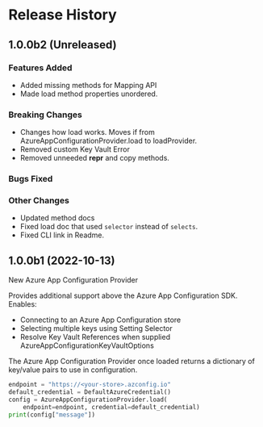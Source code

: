 # Release History

## 1.0.0b2 (Unreleased)

### Features Added
* Added missing methods for Mapping API
* Made load method properties unordered.

### Breaking Changes
* Changes how load works. Moves if from AzureAppConfigurationProvider.load to loadProvider.
* Removed custom Key Vault Error
* Removed unneeded __repr__ and copy methods.

### Bugs Fixed

### Other Changes
* Updated method docs
* Fixed load doc that used `selector` instead of `selects`.
* Fixed CLI link in Readme.

## 1.0.0b1 (2022-10-13)

New Azure App Configuration Provider

Provides additional support above the Azure App Configuration SDK. Enables:
* Connecting to an Azure App Configuration store
* Selecting multiple keys using Setting Selector
* Resolve Key Vault References when supplied AzureAppConfigurationKeyVaultOptions

The Azure App Configuration Provider once loaded returns a dictionary of key/value pairs to use in configuration.

```python
endpoint = "https://<your-store>.azconfig.io"
default_credential = DefaultAzureCredential()
config = AzureAppConfigurationProvider.load(
    endpoint=endpoint, credential=default_credential)
print(config["message"])
```
